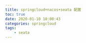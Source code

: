 ```yaml
---
title: springcloud+nacos+seata 配置
toc: true
date: 2020-01-10 10:00:43
categories: springcloud
tags:
    - seata
---
```

